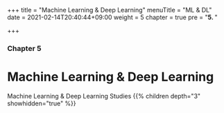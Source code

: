 +++
title = "Machine Learning & Deep Learning"
menuTitle = "ML & DL"
date = 2021-02-14T20:40:44+09:00
weight = 5
chapter = true
pre = "<b>5. </b>"

+++

### Chapter 5

# Machine Learning & Deep Learning

Machine Learning & Deep Learning Studies
{{% children depth="3" showhidden="true" %}}
